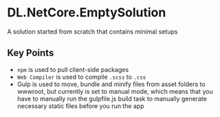 # DL.NetCore.EmptySolution
A solution started from scratch that contains minimal setups

## Key Points ##
- `npm` is used to pull client-side packages
- `Web Compiler` is used to compile `.scss` to `.css`
- Gulp is used to move, bundle and minify files from asset folders to wwwroot, but currently is set to manual mode, which means that you have to manually run the gulpfile.js build task to manually generate necessary static files before you run the app
